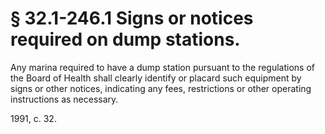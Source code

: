 # § 32.1-246.1 Signs or notices required on dump stations.

<p>Any marina required to have a dump station pursuant to the regulations of the Board of Health shall clearly identify or placard such equipment by signs or other notices, indicating any fees, restrictions or other operating instructions as necessary.</p><p>1991, c. 32.</p>